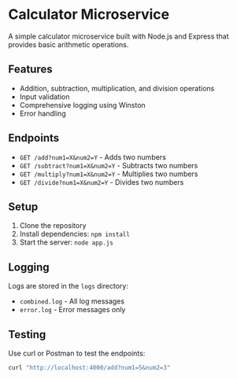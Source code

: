 # Calculator Microservice

A simple calculator microservice built with Node.js and Express that provides basic arithmetic operations.

## Features

- Addition, subtraction, multiplication, and division operations
- Input validation
- Comprehensive logging using Winston
- Error handling

## Endpoints

- `GET /add?num1=X&num2=Y` - Adds two numbers
- `GET /subtract?num1=X&num2=Y` - Subtracts two numbers
- `GET /multiply?num1=X&num2=Y` - Multiplies two numbers
- `GET /divide?num1=X&num2=Y` - Divides two numbers

## Setup

1. Clone the repository
2. Install dependencies: `npm install`
3. Start the server: `node app.js`

## Logging

Logs are stored in the `logs` directory:

- `combined.log` - All log messages
- `error.log` - Error messages only

## Testing

Use curl or Postman to test the endpoints:

```bash
curl "http://localhost:4000/add?num1=5&num2=3"
```
